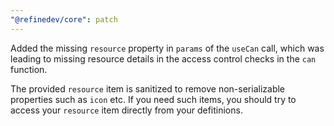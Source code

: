 ```yaml
---
"@refinedev/core": patch
---
```


Added the missing `resource` property in `params` of the `useCan` call, which was leading to missing resource details in the access control checks in the `can` function.

The provided `resource` item is sanitized to remove non-serializable properties such as `icon` etc. If you need such items, you should try to access your `resource` item directly from your defitinions.
